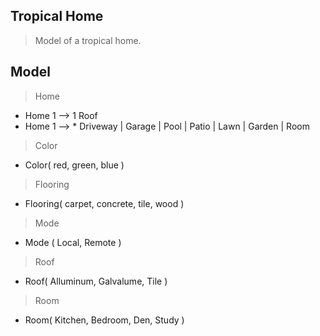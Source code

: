 Tropical Home
-------------
>Model of a tropical home.

Model
-----
>Home
* Home 1 --> 1 Roof
* Home 1 --> * Driveway | Garage | Pool | Patio | Lawn | Garden | Room

>Color
* Color( red, green, blue )

>Flooring
* Flooring( carpet, concrete, tile, wood )

>Mode
* Mode ( Local, Remote )

>Roof
* Roof( Alluminum, Galvalume, Tile )

>Room
* Room( Kitchen, Bedroom, Den, Study )